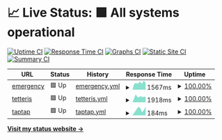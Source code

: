 # 📈 Live Status: <!--live status--> **🟩 All systems operational**

[![Uptime CI](https://github.com/panaris/uptime/workflows/Uptime%20CI/badge.svg)](https://github.com/panaris/uptime/actions?query=workflow%3A%22Uptime+CI%22)
[![Response Time CI](https://github.com/panaris/uptime/workflows/Response%20Time%20CI/badge.svg)](https://github.com/panaris/uptime/actions?query=workflow%3A%22Response+Time+CI%22)
[![Graphs CI](https://github.com/panaris/uptime/workflows/Graphs%20CI/badge.svg)](https://github.com/panaris/uptime/actions?query=workflow%3A%22Graphs+CI%22)
[![Static Site CI](https://github.com/panaris/uptime/workflows/Static%20Site%20CI/badge.svg)](https://github.com/panaris/uptime/actions?query=workflow%3A%22Static+Site+CI%22)
[![Summary CI](https://github.com/panaris/uptime/workflows/Summary%20CI/badge.svg)](https://github.com/panaris/uptime/actions?query=workflow%3A%22Summary+CI%22)

<!--start: status pages-->
<!-- This summary is generated by Upptime (https://github.com/upptime/upptime) -->
<!-- Do not edit this manually, your changes will be overwritten -->
<!-- prettier-ignore -->
| URL | Status | History | Response Time | Uptime |
| --- | ------ | ------- | ------------- | ------ |
| <img alt="" src="https://icons.duckduckgo.com/ip3/emergencyhelp.eu.ico" height="13"> [emergency](https://emergencyhelp.eu) | 🟩 Up | [emergency.yml](https://github.com/panaris/uptime/commits/HEAD/history/emergency.yml) | <details><summary><img alt="Response time graph" src="./graphs/emergency/response-time-week.png" height="20"> 1567ms</summary><br><a href="https://panaris.github.io/uptime/history/emergency"><img alt="Response time 1649" src="https://img.shields.io/endpoint?url=https%3A%2F%2Fraw.githubusercontent.com%2Fpanaris%2Fuptime%2FHEAD%2Fapi%2Femergency%2Fresponse-time.json"></a><br><a href="https://panaris.github.io/uptime/history/emergency"><img alt="24-hour response time 1484" src="https://img.shields.io/endpoint?url=https%3A%2F%2Fraw.githubusercontent.com%2Fpanaris%2Fuptime%2FHEAD%2Fapi%2Femergency%2Fresponse-time-day.json"></a><br><a href="https://panaris.github.io/uptime/history/emergency"><img alt="7-day response time 1567" src="https://img.shields.io/endpoint?url=https%3A%2F%2Fraw.githubusercontent.com%2Fpanaris%2Fuptime%2FHEAD%2Fapi%2Femergency%2Fresponse-time-week.json"></a><br><a href="https://panaris.github.io/uptime/history/emergency"><img alt="30-day response time 1725" src="https://img.shields.io/endpoint?url=https%3A%2F%2Fraw.githubusercontent.com%2Fpanaris%2Fuptime%2FHEAD%2Fapi%2Femergency%2Fresponse-time-month.json"></a><br><a href="https://panaris.github.io/uptime/history/emergency"><img alt="1-year response time 1649" src="https://img.shields.io/endpoint?url=https%3A%2F%2Fraw.githubusercontent.com%2Fpanaris%2Fuptime%2FHEAD%2Fapi%2Femergency%2Fresponse-time-year.json"></a></details> | <details><summary><a href="https://panaris.github.io/uptime/history/emergency">100.00%</a></summary><a href="https://panaris.github.io/uptime/history/emergency"><img alt="All-time uptime 99.68%" src="https://img.shields.io/endpoint?url=https%3A%2F%2Fraw.githubusercontent.com%2Fpanaris%2Fuptime%2FHEAD%2Fapi%2Femergency%2Fuptime.json"></a><br><a href="https://panaris.github.io/uptime/history/emergency"><img alt="24-hour uptime 100.00%" src="https://img.shields.io/endpoint?url=https%3A%2F%2Fraw.githubusercontent.com%2Fpanaris%2Fuptime%2FHEAD%2Fapi%2Femergency%2Fuptime-day.json"></a><br><a href="https://panaris.github.io/uptime/history/emergency"><img alt="7-day uptime 100.00%" src="https://img.shields.io/endpoint?url=https%3A%2F%2Fraw.githubusercontent.com%2Fpanaris%2Fuptime%2FHEAD%2Fapi%2Femergency%2Fuptime-week.json"></a><br><a href="https://panaris.github.io/uptime/history/emergency"><img alt="30-day uptime 99.70%" src="https://img.shields.io/endpoint?url=https%3A%2F%2Fraw.githubusercontent.com%2Fpanaris%2Fuptime%2FHEAD%2Fapi%2Femergency%2Fuptime-month.json"></a><br><a href="https://panaris.github.io/uptime/history/emergency"><img alt="1-year uptime 99.68%" src="https://img.shields.io/endpoint?url=https%3A%2F%2Fraw.githubusercontent.com%2Fpanaris%2Fuptime%2FHEAD%2Fapi%2Femergency%2Fuptime-year.json"></a></details>
| <img alt="" src="https://icons.duckduckgo.com/ip3/tetteris.gr.ico" height="13"> [tetteris](https://tetteris.gr) | 🟩 Up | [tetteris.yml](https://github.com/panaris/uptime/commits/HEAD/history/tetteris.yml) | <details><summary><img alt="Response time graph" src="./graphs/tetteris/response-time-week.png" height="20"> 1918ms</summary><br><a href="https://panaris.github.io/uptime/history/tetteris"><img alt="Response time 1822" src="https://img.shields.io/endpoint?url=https%3A%2F%2Fraw.githubusercontent.com%2Fpanaris%2Fuptime%2FHEAD%2Fapi%2Ftetteris%2Fresponse-time.json"></a><br><a href="https://panaris.github.io/uptime/history/tetteris"><img alt="24-hour response time 1804" src="https://img.shields.io/endpoint?url=https%3A%2F%2Fraw.githubusercontent.com%2Fpanaris%2Fuptime%2FHEAD%2Fapi%2Ftetteris%2Fresponse-time-day.json"></a><br><a href="https://panaris.github.io/uptime/history/tetteris"><img alt="7-day response time 1918" src="https://img.shields.io/endpoint?url=https%3A%2F%2Fraw.githubusercontent.com%2Fpanaris%2Fuptime%2FHEAD%2Fapi%2Ftetteris%2Fresponse-time-week.json"></a><br><a href="https://panaris.github.io/uptime/history/tetteris"><img alt="30-day response time 1829" src="https://img.shields.io/endpoint?url=https%3A%2F%2Fraw.githubusercontent.com%2Fpanaris%2Fuptime%2FHEAD%2Fapi%2Ftetteris%2Fresponse-time-month.json"></a><br><a href="https://panaris.github.io/uptime/history/tetteris"><img alt="1-year response time 1822" src="https://img.shields.io/endpoint?url=https%3A%2F%2Fraw.githubusercontent.com%2Fpanaris%2Fuptime%2FHEAD%2Fapi%2Ftetteris%2Fresponse-time-year.json"></a></details> | <details><summary><a href="https://panaris.github.io/uptime/history/tetteris">100.00%</a></summary><a href="https://panaris.github.io/uptime/history/tetteris"><img alt="All-time uptime 99.70%" src="https://img.shields.io/endpoint?url=https%3A%2F%2Fraw.githubusercontent.com%2Fpanaris%2Fuptime%2FHEAD%2Fapi%2Ftetteris%2Fuptime.json"></a><br><a href="https://panaris.github.io/uptime/history/tetteris"><img alt="24-hour uptime 100.00%" src="https://img.shields.io/endpoint?url=https%3A%2F%2Fraw.githubusercontent.com%2Fpanaris%2Fuptime%2FHEAD%2Fapi%2Ftetteris%2Fuptime-day.json"></a><br><a href="https://panaris.github.io/uptime/history/tetteris"><img alt="7-day uptime 100.00%" src="https://img.shields.io/endpoint?url=https%3A%2F%2Fraw.githubusercontent.com%2Fpanaris%2Fuptime%2FHEAD%2Fapi%2Ftetteris%2Fuptime-week.json"></a><br><a href="https://panaris.github.io/uptime/history/tetteris"><img alt="30-day uptime 100.00%" src="https://img.shields.io/endpoint?url=https%3A%2F%2Fraw.githubusercontent.com%2Fpanaris%2Fuptime%2FHEAD%2Fapi%2Ftetteris%2Fuptime-month.json"></a><br><a href="https://panaris.github.io/uptime/history/tetteris"><img alt="1-year uptime 99.70%" src="https://img.shields.io/endpoint?url=https%3A%2F%2Fraw.githubusercontent.com%2Fpanaris%2Fuptime%2FHEAD%2Fapi%2Ftetteris%2Fuptime-year.json"></a></details>
| <img alt="" src="https://icons.duckduckgo.com/ip3/tap-tap.click.ico" height="13"> [taptap](https://tap-tap.click) | 🟩 Up | [taptap.yml](https://github.com/panaris/uptime/commits/HEAD/history/taptap.yml) | <details><summary><img alt="Response time graph" src="./graphs/taptap/response-time-week.png" height="20"> 184ms</summary><br><a href="https://panaris.github.io/uptime/history/taptap"><img alt="Response time 152" src="https://img.shields.io/endpoint?url=https%3A%2F%2Fraw.githubusercontent.com%2Fpanaris%2Fuptime%2FHEAD%2Fapi%2Ftaptap%2Fresponse-time.json"></a><br><a href="https://panaris.github.io/uptime/history/taptap"><img alt="24-hour response time 200" src="https://img.shields.io/endpoint?url=https%3A%2F%2Fraw.githubusercontent.com%2Fpanaris%2Fuptime%2FHEAD%2Fapi%2Ftaptap%2Fresponse-time-day.json"></a><br><a href="https://panaris.github.io/uptime/history/taptap"><img alt="7-day response time 184" src="https://img.shields.io/endpoint?url=https%3A%2F%2Fraw.githubusercontent.com%2Fpanaris%2Fuptime%2FHEAD%2Fapi%2Ftaptap%2Fresponse-time-week.json"></a><br><a href="https://panaris.github.io/uptime/history/taptap"><img alt="30-day response time 148" src="https://img.shields.io/endpoint?url=https%3A%2F%2Fraw.githubusercontent.com%2Fpanaris%2Fuptime%2FHEAD%2Fapi%2Ftaptap%2Fresponse-time-month.json"></a><br><a href="https://panaris.github.io/uptime/history/taptap"><img alt="1-year response time 152" src="https://img.shields.io/endpoint?url=https%3A%2F%2Fraw.githubusercontent.com%2Fpanaris%2Fuptime%2FHEAD%2Fapi%2Ftaptap%2Fresponse-time-year.json"></a></details> | <details><summary><a href="https://panaris.github.io/uptime/history/taptap">100.00%</a></summary><a href="https://panaris.github.io/uptime/history/taptap"><img alt="All-time uptime 99.99%" src="https://img.shields.io/endpoint?url=https%3A%2F%2Fraw.githubusercontent.com%2Fpanaris%2Fuptime%2FHEAD%2Fapi%2Ftaptap%2Fuptime.json"></a><br><a href="https://panaris.github.io/uptime/history/taptap"><img alt="24-hour uptime 100.00%" src="https://img.shields.io/endpoint?url=https%3A%2F%2Fraw.githubusercontent.com%2Fpanaris%2Fuptime%2FHEAD%2Fapi%2Ftaptap%2Fuptime-day.json"></a><br><a href="https://panaris.github.io/uptime/history/taptap"><img alt="7-day uptime 100.00%" src="https://img.shields.io/endpoint?url=https%3A%2F%2Fraw.githubusercontent.com%2Fpanaris%2Fuptime%2FHEAD%2Fapi%2Ftaptap%2Fuptime-week.json"></a><br><a href="https://panaris.github.io/uptime/history/taptap"><img alt="30-day uptime 100.00%" src="https://img.shields.io/endpoint?url=https%3A%2F%2Fraw.githubusercontent.com%2Fpanaris%2Fuptime%2FHEAD%2Fapi%2Ftaptap%2Fuptime-month.json"></a><br><a href="https://panaris.github.io/uptime/history/taptap"><img alt="1-year uptime 99.99%" src="https://img.shields.io/endpoint?url=https%3A%2F%2Fraw.githubusercontent.com%2Fpanaris%2Fuptime%2FHEAD%2Fapi%2Ftaptap%2Fuptime-year.json"></a></details>

<!--end: status pages-->

[**Visit my status website →**](https://panaris.github.io/uptime/)
